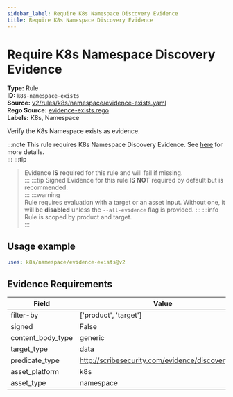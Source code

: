 ```yaml
---
sidebar_label: Require K8s Namespace Discovery Evidence
title: Require K8s Namespace Discovery Evidence
---  
```

# Require K8s Namespace Discovery Evidence  
**Type:** Rule  
**ID:** `k8s-namespace-exists`  
**Source:** [v2/rules/k8s/namespace/evidence-exists.yaml](https://github.com/scribe-public/sample-policies/blob/main/v2/rules/k8s/namespace/evidence-exists.yaml)  
**Rego Source:** [evidence-exists.rego](https://github.com/scribe-public/sample-policies/blob/main/v2/rules/k8s/namespace/evidence-exists.rego)  
**Labels:** K8s, Namespace  

Verify the K8s Namespace exists as evidence.

:::note 
This rule requires K8s Namespace Discovery Evidence. See [here](/docs/platforms/discover#k8s-discovery) for more details.  
::: 
:::tip 
> Evidence **IS** required for this rule and will fail if missing.  
::: 
:::tip 
Signed Evidence for this rule **IS NOT** required by default but is recommended.  
::: 
:::warning  
Rule requires evaluation with a target or an asset input. Without one, it will be **disabled** unless the `--all-evidence` flag is provided.
::: 
:::info  
Rule is scoped by product and target.  
:::  

## Usage example

```yaml
uses: k8s/namespace/evidence-exists@v2
```

## Evidence Requirements  
| Field | Value |
|-------|-------|
| filter-by | ['product', 'target'] |
| signed | False |
| content_body_type | generic |
| target_type | data |
| predicate_type | http://scribesecurity.com/evidence/discovery/v0.1 |
| asset_platform | k8s |
| asset_type | namespace |

